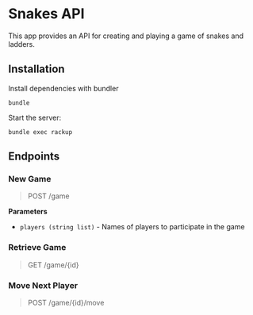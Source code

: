 # Snakes API
This app provides an API for creating and playing a game of snakes and ladders.

## Installation
Install dependencies with bundler
```
bundle
```

Start the server:
```
bundle exec rackup
```

## Endpoints

### New Game
> POST /game

**Parameters**

- `players (string list)` - Names of players to participate in the game

### Retrieve Game

> GET /game/{id}

### Move Next Player

> POST /game/{id}/move



